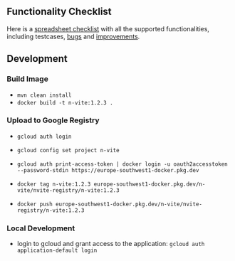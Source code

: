 ## Functionality Checklist

Here is a [spreadsheet checklist](https://docs.google.com/spreadsheets/d/1p1IBNcukyfj4lw2CZX7oXG4OgLBP_xVST_9aSGrVU08/edit?usp=sharing) with all the supported functionalities, including testcases, [bugs](https://github.com/etrandafir93/n-vite/issues?q=is%3Aissue+is%3Aopen+label%3ABUG) and [improvements](https://github.com/etrandafir93/n-vite/issues?q=is%3Aissue+is%3Aopen+label%3Aimprovement).

## Development

### Build Image

- `mvn clean install`
- `docker build -t n-vite:1.2.3 .`

### Upload to Google Registry

- `gcloud auth login`
- `gcloud config set project n-vite`
- `gcloud auth print-access-token | docker login -u oauth2accesstoken --password-stdin https://europe-southwest1-docker.pkg.dev`


- `docker tag n-vite:1.2.3 europe-southwest1-docker.pkg.dev/n-vite/nvite-registry/n-vite:1.2.3`
- `docker push europe-southwest1-docker.pkg.dev/n-vite/nvite-registry/n-vite:1.2.3`


### Local Development
- login to gcloud and grant access to the application: `gcloud auth application-default login`



